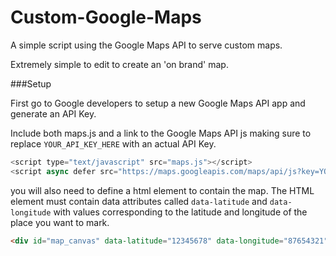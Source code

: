 Custom-Google-Maps
==================

A simple script using the Google Maps API to serve custom maps.

Extremely simple to edit to create an 'on brand' map.

###Setup

First go to Google developers to setup a new Google Maps API app and generate an API Key.

Include both maps.js and a link to the Google Maps API js making sure to replace `YOUR_API_KEY_HERE` with an actual API Key.

```js
<script type="text/javascript" src="maps.js"></script>
<script async defer src="https://maps.googleapis.com/maps/api/js?key=YOUR_API_KEY_HERE&callback=customGoogleMap"></script>
```

you will also need to define a html element to contain the map. The HTML element must contain data attributes called `data-latitude` and `data-longitude` with values corresponding to the latitude and longitude of the place you want to mark.

```html
<div id="map_canvas" data-latitude="12345678" data-longitude="87654321"></div>
```
